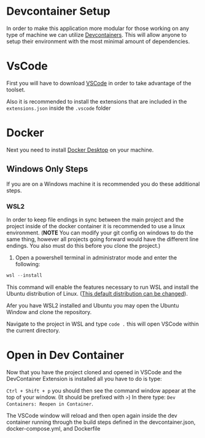 # Devcontainer Setup

In order to make this application more modular for those working on any type of machine we can utilize [Devcontainers](https://containers.dev/). This will allow anyone to setup their environment with the most minimal amount of dependencies.

# VsCode
First you will have to download [VSCode](https://code.visualstudio.com/) in order to take advantage of the toolset.

Also it is recommended to install the extensions that are included in the `extensions.json` inside the `.vscode` folder

# Docker
Next you need to install [Docker Desktop](https://www.docker.com/products/docker-desktop/) on your machine.


## Windows Only Steps
If you are on a Windows machine it is recommended you do these additional steps.

### WSL2
In order to keep file endings in sync between the main project and the project inside of the docker container it is recommended to use a linux environment. (**NOTE** You can modify your git config on windows to do the same thing, however all projects going forward would have the different line endings. You also must do this before you clone the project.)

1. Open a powershell terminal in administrator mode and enter the following:
```PowerShell
wsl --install
```
This command will enable the features necessary to run WSL and install the Ubuntu distribution of Linux. ([This default distribution can be changed](https://learn.microsoft.com/en-us/windows/wsl/basic-commands#install)).

Afer you have WSL2 installed and Ubuntu you may open the Ubuntu Window and clone the repository.

Navigate to the project in WSL and type `code .` this will open VSCode within the current directory.

# Open in Dev Container

Now that you have the project cloned and opened in VSCode and the DevContainer Extension is installed all you have to do is type: 

`Ctrl + Shift + p` you should then see the command window appear at the top of your window. (It should be prefixed with `>`)
In there type:
`Dev Containers: Reopen in Container`.

The VSCode window will reload and then open again inside the dev container running through the build steps defined in the devcontainer.json, docker-compose.yml, and Dockerfile
